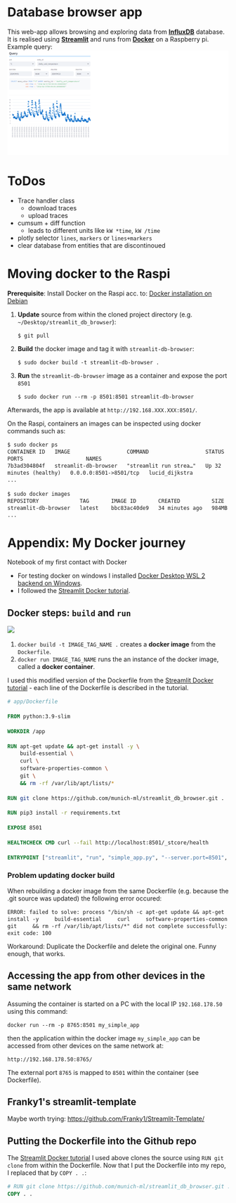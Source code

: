 # Database browser app
This web-app allows browsing and exploring data from __[InfluxDB](https://www.influxdata.com/)__ database. It is realised using __[Streamlit](https://streamlit.io/)__ and runs from __[Docker](https://www.docker.com/)__ on a Raspberry pi. Example query:
![](imgs/app_screenshot.png)

# ToDos
- Trace handler class
  - download traces
  - upload traces
- cumsum + diff function
  - leads to different units like `kW *time`, `kW /time`
- plotly selector `lines`, `markers` or `lines+markers`
- clear database from entities that are discontinoued

# Moving docker to the Raspi 
__Prerequisite__: Install Docker on the Raspi acc. to: [Docker installation on Debian](https://docs.docker.com/engine/install/debian/)

1. __Update__ source from within the cloned project directory (e.g. `~/Desktop/streamlit_db_browser`):
   ```
   $ git pull
   ```
   
2. __Build__ the docker image and tag it with `streamlit-db-browser`:
   ```
   $ sudo docker build -t streamlit-db-browser .
   ```

3. __Run__ the `streamlit-db-browser` image as a container and expose the port `8501` 
   ```
   $ sudo docker run --rm -p 8501:8501 streamlit-db-browser
   ```

Afterwards, the app is available at `http://192.168.XXX.XXX:8501/`.

On the Raspi, containers an images can be inspected using docker commands such as: 
```
$ sudo docker ps
CONTAINER ID   IMAGE                  COMMAND                  STATUS                    PORTS                    NAMES
7b3ad304804f   streamlit-db-browser   "streamlit run strea…"   Up 32 minutes (healthy)   0.0.0.0:8501->8501/tcp   lucid_dijkstra
...

$ sudo docker images
REPOSITORY             TAG       IMAGE ID       CREATED          SIZE
streamlit-db-browser   latest    bbc83ac40de9   34 minutes ago   984MB
...
```

# Appendix: My Docker journey
Notebook of my first contact with Docker

- For testing docker on windows I installed [Docker Desktop WSL 2 backend on Windows](https://docs.docker.com/desktop/wsl/).
- I followed the [Streamlit Docker tutorial](https://docs.streamlit.io/deploy/tutorials/docker).

## Docker steps: `build` and `run`
<img src="https://jfrog--c.documentforce.com/servlet/servlet.ImageServer?id=01569000008kqFT&oid=00D20000000M3v0&lastMod=1631619825000" width="600"/>

1. `docker build -t IMAGE_TAG_NAME .` creates a __docker image__ from the `Dockerfile`.
2. `docker run IMAGE_TAG_NAME` runs the an instance of the docker image, called a  __docker container__.

I used this modified version of the Dockerfile from the [Streamlit Docker tutorial](https://docs.streamlit.io/deploy/tutorials/docker) - each line of the Dockerfile is described in the tutorial.
```Dockerfile
# app/Dockerfile

FROM python:3.9-slim

WORKDIR /app

RUN apt-get update && apt-get install -y \
    build-essential \
    curl \
    software-properties-common \
    git \
    && rm -rf /var/lib/apt/lists/*

RUN git clone https://github.com/munich-ml/streamlit_db_browser.git . 

RUN pip3 install -r requirements.txt

EXPOSE 8501

HEALTHCHECK CMD curl --fail http://localhost:8501/_stcore/health

ENTRYPOINT ["streamlit", "run", "simple_app.py", "--server.port=8501", "--server.address=0.0.0.0"]
```

### Problem updating docker build
When rebuilding a docker image from the same Dockerfile (e.g. because the .git source was updated) the following error occured:

```
ERROR: failed to solve: process "/bin/sh -c apt-get update && apt-get install -y     build-essential     curl     software-properties-common     git     && rm -rf /var/lib/apt/lists/*" did not complete successfully: exit code: 100
```
Workaround: Duplicate the Dockerfile and delete the original one. Funny enough, that works.

## Accessing the app from other devices in the same network
Assuming the container is started on a PC with the local IP `192.168.178.50`  using this command:
```
docker run --rm -p 8765:8501 my_simple_app
```
then the application within the docker image `my_simple_app` can be accessed from other devices on the same network at:
```
http://192.168.178.50:8765/
```
The external port `8765` is mapped to `8501` within the container (see Dockerfile).

## Franky1's streamlit-template
Maybe worth trying: https://github.com/Franky1/Streamlit-Template/

## Putting the Dockerfile into the Github repo
The [Streamlit Docker tutorial](https://docs.streamlit.io/deploy/tutorials/docker) I used above clones the source using `RUN git clone` from within the Dockerfile. Now that I put the Dockerfile into my repo, I replaced that by `COPY . .`:

```Dockerfile
# RUN git clone https://github.com/munich-ml/streamlit_db_browser.git . 
COPY . .
```